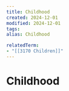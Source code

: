 ```yaml
---
title: Childhood
created: 2024-12-01
modified: 2024-12-01
tags: 
alias: Childhood

relatedTerm:
- "[[3170 Children]]"
---
```

# Childhood
